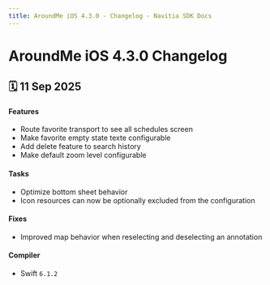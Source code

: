 ```yaml
---
title: AroundMe iOS 4.3.0 - Changelog - Navitia SDK Docs
---
```


# AroundMe iOS 4.3.0 Changelog

<h2>🗓 11 Sep 2025</h2>

#### Features
- Route favorite transport to see all schedules screen
- Make favorite empty state texte configurable
- Add delete feature to search history
- Make default zoom level configurable

#### Tasks
- Optimize bottom sheet behavior
- Icon resources can now be optionally excluded from the configuration

#### Fixes
- Improved map behavior when reselecting and deselecting an annotation

#### Compiler
-  Swift  `6.1.2`

